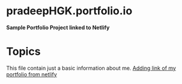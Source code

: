 # pradeepHGK.portfolio.io
**Sample Portfolio Project linked to Netlify**
# Topics 
This file contain just a basic information about me.
[Adding link of my portfolio from netlify](webarvr.pradeephgk.netlify.com)
